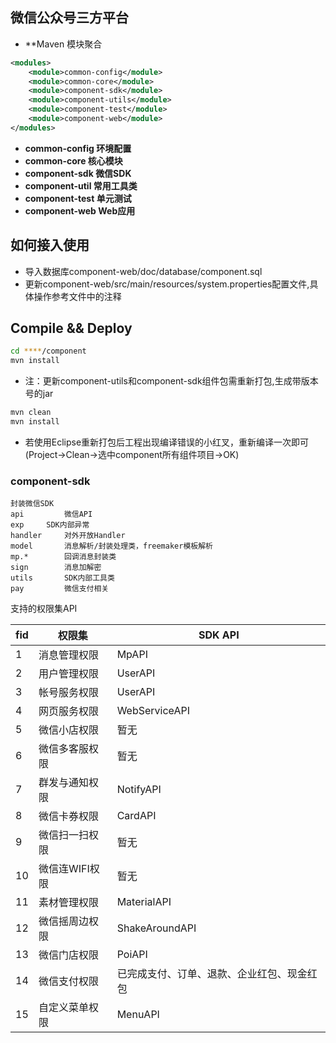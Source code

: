 ## 微信公众号三方平台

* **Maven 模块聚合
```xml
<modules>
	<module>common-config</module>
	<module>common-core</module>
	<module>component-sdk</module>
	<module>component-utils</module>
	<module>component-test</module>
	<module>component-web</module>
</modules>
```


* **common-config   环境配置**
* **common-core	    核心模块**
* **component-sdk	微信SDK**
* **component-util  常用工具类**
* **component-test  单元测试**
* **component-web   Web应用**

## 如何接入使用
* 导入数据库component-web/doc/database/component.sql
* 更新component-web/src/main/resources/system.properties配置文件,具体操作参考文件中的注释


## Compile && Deploy
```bash
cd ****/component
mvn install
```
* 注：更新component-utils和component-sdk组件包需重新打包,生成带版本号的jar

```bash
mvn clean
mvn install
```
* 若使用Eclipse重新打包后工程出现编译错误的小红叉，重新编译一次即可(Project->Clean->选中component所有组件项目->OK)




### component-sdk
```text
封装微信SDK
api 		微信API
exp		SDK内部异常
handler		对外开放Handler
model		消息解析/封装处理类，freemaker模板解析
mp.*		回调消息封装类
sign		消息加解密
utils		SDK内部工具类
pay		    微信支付相关
```

支持的权限集API

| fid  | 权限集       | SDK API        |
| ---- | --------- | -------------- |
| 1    | 消息管理权限    | MpAPI          |
| 2    | 用户管理权限    | UserAPI        |
| 3    | 帐号服务权限    | UserAPI        |
| 4    | 网页服务权限    | WebServiceAPI  |
| 5    | 微信小店权限    | 暂无             |
| 6    | 微信多客服权限   | 暂无             |
| 7    | 群发与通知权限   | NotifyAPI      |
| 8    | 微信卡券权限    | CardAPI        |
| 9    | 微信扫一扫权限   | 暂无             |
| 10   | 微信连WIFI权限 | 暂无             |
| 11   | 素材管理权限    | MaterialAPI    |
| 12   | 微信摇周边权限   | ShakeAroundAPI |
| 13   | 微信门店权限    | PoiAPI         |
| 14   | 微信支付权限    | 已完成支付、订单、退款、企业红包、现金红包           |
| 15   | 自定义菜单权限   | MenuAPI        |

